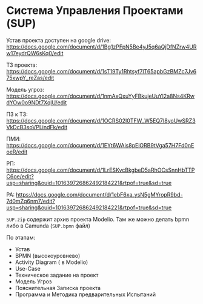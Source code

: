 # Система Управления Проектами (SUP)

Устав проекта доступен на google drive: https://docs.google.com/document/d/1Bg1zPFpN5Be4yJ5q6aQjDfNZrw4URw17eydrQW6sKq0/edit

ТЗ проекта: https://docs.google.com/document/d/1sT19Ty1Rhtsyf7lT65apbGzBMZc7Jv675xwpY_reZas/edit

Модель угроз: https://docs.google.com/document/d/1nmAxQxuYyFBkujeUuYl2a8Ns4KRwdYOw0o9NDt7XqlU/edit

ПЗ к ТЗ: https://docs.google.com/document/d/1OCRS02I0TFW_W5EQ7I8yoUwSRZ3VkDcB3soVPLindFk/edit

ПМИ: https://docs.google.com/document/d/1EYt6WAis8pElORB9tVga57H7Fd0nEoeR/edit

РП: https://docs.google.com/document/d/1LrESKvcBkgbeD5aRhOCsSnnHbTTPC6oe/edit?usp=sharing&ouid=101639726862492184221&rtpof=true&sd=true

РА: https://docs.google.com/document/d/1ebF6xa_ysN5gMYropR9bd-7d0mZq6nm7/edit?usp=sharing&ouid=101639726862492184221&rtpof=true&sd=true

`SUP.zip` содержит архив проекта Modelio. Там же можно делать bpmn либо в Camunda (`SUP.bpmn` файл)

По этапам:

- Устав
- BPMN (высокоуровнево)
- Activity Diagram ( в Modelio)
- Use-Case
- Техническое задание на проект
- Модель Угроз
- Пояснительная Записка проекта
- Программа и Методика предварительных Испытаний

